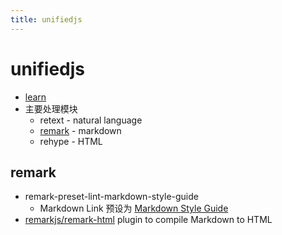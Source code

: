 ```yaml
---
title: unifiedjs
---
```


# unifiedjs

- [learn](https://unifiedjs.com/learn/)
- 主要处理模块
  - retext - natural language
  - [remark](https://remark.js.org/) - markdown
  - rehype - HTML

## remark

- remark-preset-lint-markdown-style-guide
  - Markdown Link 预设为 [Markdown Style Guide](https://cirosantilli.com/markdown-style-guide)
- [remarkjs/remark-html](https://github.com/remarkjs/remark-html)
  plugin to compile Markdown to HTML
